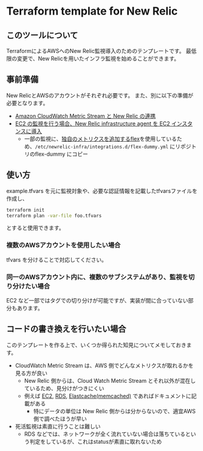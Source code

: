 # Terraform template for New Relic

## このツールについて

TerraformによるAWSへのNew Relic監視導入のためのテンプレートです。
最低限の変更で、New Relicを用いたインフラ監視を始めることができます。

## 事前準備

New RelicとAWSのアカウントがそれぞれ必要です。
また、別に以下の準備が必要となります。

- [Amazon CloudWatch Metric Stream と New Relic の連携](https://newrelic.com/jp/blog/how-to-relic/aws-cloudwatch-metric-streams)
- [EC2 の監視を行う場合、New Relic infrastructure agent を EC2 インスタンスに導入](https://docs.newrelic.com/jp/docs/infrastructure/infrastructure-monitoring/get-started/get-started-infrastructure-monitoring/#install)
  - 一部の監視に、[独自のメトリクスを追加するflex](https://docs.newrelic.com/jp/docs/integrations/host-integrations/host-integrations-list/flex-integration-tool-build-your-own-integration/)を使用しているため、`/etc/newrelic-infra/integrations.d/flex-dummy.yml` にリポジトリのflex-dummy にコピー

## 使い方

example.tfvars を元に監視対象や、必要な認証情報を記載したtfvarsファイルを作成し、

```bash
terraform init
terraform plan -var-file foo.tfvars
```

とすると使用できます。

### 複数のAWSアカウントを使用したい場合

tfvars を分けることで対応してください。

### 同一のAWSアカウント内に、複数のサブシステムがあり、監視を切り分けたい場合

EC2 など一部ではタグでの切り分けが可能ですが、実装が間に合っていない部分もあります。

## コードの書き換えを行いたい場合

このテンプレートを作る上で、いくつか得られた知見についてメモしておきます。

- CloudWatch Metric Stream は、AWS 側でどんなメトリクスが取れるかを見る方が良い
  - New Relic 側からは、Cloud Watch Metric Stream とそれ以外が混在しているため、見分けがつきにくい
  - 例えば [EC2](https://docs.aws.amazon.com/ja_jp/AWSEC2/latest/UserGuide/viewing_metrics_with_cloudwatch.html), [RDS](https://docs.aws.amazon.com/ja_jp/AmazonRDS/latest/UserGuide/monitoring-cloudwatch.html), [Elastcache(memcached)](https://docs.aws.amazon.com/ja_jp/AmazonElastiCache/latest/mem-ug/CacheMetrics.html) であればドキュメントに記載がある
    - 特にデータの単位は New Relic 側からは分からないので、適宜AWS側で調べたほうが早い
- 死活監視は素直に行うことは難しい
  - RDS などでは、ネットワークが全く流れていない場合は落ちているという判定をしているが、これはstatusが素直に取れないため